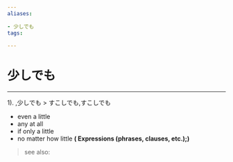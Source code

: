 ```yaml
---
aliases:
    
- 少しでも
tags:
    
---
```


# 少しでも
---
1).
,少しでも > すこしでも,すこしでも

- even a little
- any at all
- if only a little
- no matter how little
**( Expressions (phrases, clauses, etc.);)**
> see also: 
            